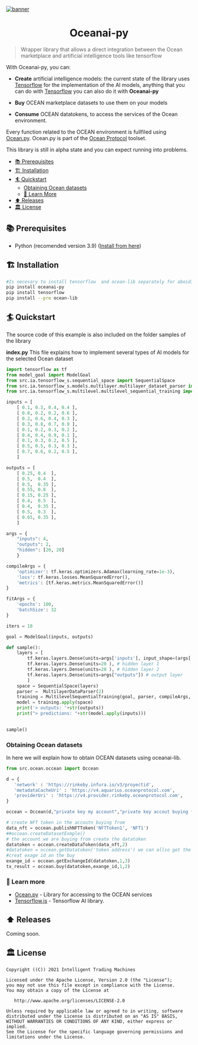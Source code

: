 [![banner](https://media-exp1.licdn.com/dms/image/C561BAQFjPq3pi-mgZQ/company-background_10000/0/1540323628962?e=2159024400&v=beta&t=dELqmM_LCU2nVT1oJiLNqBY-xahFJ40mLOiIcOg5odw)](https://itrmachines.com)

<h1 align="center">Oceanai-py</h1>

> Wrapper library that allows a direct integration between the Ocean marketplace and artificial intelligence tools like tensorflow


With Oceanai-py, you can:

- **Create** artificial intelligence models: the current state of the library uses [Tensorflow](https://pypi.org/project/tensorflow/) for the implementation of the AI models, anything that you can do with [Tensorflow](https://pypi.org/project/tensorflow/)  you can also do it with **Oceanai-py** 


- **Buy** OCEAN marketplace datasets to use them on your models
- **Consume** OCEAN datatokens, to access the services of the Ocean environment.

Every function related to the OCEAN environment is fullfiled using [Ocean.py](https://github.com/oceanprotocol/ocean.py).
Ocean.py is part of the [Ocean Protocol](https://oceanprotocol.com) toolset.


This library is still in alpha state and you can expect running into problems.

- [📚 Prerequisites](#-prerequisites)
- [🏗 Installation](#-installation)
- [🏄 Quickstart](#-quickstart)
  - [Obtaining Ocean datasets](#obtaining-ocean-datasets)
  -  [📖 Learn More](#learn-more)
- [⬆️ Releases](#️-releases)
- [🏛 License](#-license)



## 📚 Prerequisites

- Python (recomended version 3.9) ([Install from here](https://www.python.org/downloads/))

## 🏗 Installation

```bash
#Is necesary to install tensorflow  and ocean-lib separately for aboiding download errors.
pip install oceanai-py
pip install tensorflow
pip install --pre ocean-lib
```

## 🏄 Quickstart
The source code of this example is also included on the folder samples of the library

**index.py**
This file explains how to implement several types of AI models for the selected Ocean dataset

```py
import tensorflow as tf
from model_goal import ModelGoal
from src.ia.tensorflow_s.sequential_space import SequentialSpace
from src.ia.tensorflow_s.models.multilayer.multilayer_dataset_parser import MultilayerDataParser
from src.ia.tensorflow_s.multilevel.multilevel_sequential_training import MultilevelSequentialTraining

inputs = [
    [ 0.1, 0.3, 0.4, 0.4 ],
    [ 0.8, 0.2, 0.2, 0.6 ],
    [ 0.2, 0.6, 0.4, 0.3 ],
    [ 0.3, 0.8, 0.7, 0.9 ],
    [ 0.1, 0.2, 0.3, 0.2 ],
    [ 0.4, 0.4, 0.9, 0.1 ],
    [ 0.1, 0.3, 0.2, 0.5 ],
    [ 0.5, 0.5, 0.3, 0.3 ],
    [ 0.7, 0.6, 0.2, 0.5 ],
    ]

outputs = [
    [ 0.25, 0.4  ],
    [ 0.5,  0.4  ],
    [ 0.5,  0.35 ],
    [ 0.55, 0.8  ],
    [ 0.15, 0.25 ],
    [ 0.4,  0.5  ],
    [ 0.4,  0.35 ],
    [ 0.5,  0.3  ],
    [ 0.65, 0.35 ],
    ]

args = {
    "inputs": 4,
    "outputs": 2,
    "hidden": [20, 20]
    }

compileArgs = {
    'optimizer': tf.keras.optimizers.Adamax(learning_rate=1e-3),
    'loss': tf.keras.losses.MeanSquaredError(),
    'metrics': [tf.keras.metrics.MeanSquaredError()]
}

fitArgs = {
    'epochs': 100,
    'batchSize': 32
}

iters = 10

goal = ModelGoal(inputs, outputs)

def sample():
    layers = [
        tf.keras.layers.Dense(units=args['inputs'], input_shape=(args['inputs'],)), # input layer
        tf.keras.layers.Dense(units=20 ), # hidden layer 1
        tf.keras.layers.Dense(units=20 ), # hidden layer 2
        tf.keras.layers.Dense(units=args["outputs"]) # output layer
        ]
    space = SequentialSpace(layers)
    parser =  MultilayerDataParser(2)
    training = MultilevelSequentialTraining(goal, parser, compileArgs, fitArgs,iters)
    model = training.apply(space)
    print('> outputs: '+str(outputs))
    print("> predictions: "+str(model.apply(inputs)))
    

sample()
```

### Obtaining Ocean datasets

In here we will explain how to obtain OCEAN datasets using oceanai-lib. 

```py
from src.ocean.occean import Occean

d = {
   'network' : 'https://rinkeby.infura.io/v3/proyectid',
   'metadataCacheUri' : 'https://v4.aquarius.oceanprotocol.com',
   'providerUri' : 'https://v4.provider.rinkeby.oceanprotocol.com',
}

occean = Occean(d,"private key my account","private key accout buying from")

# create NFT token in the accoutn buying from
data_nft = occean.publishNFTToken('NFTToken1', 'NFT1')
##occean.createDatasetExmple()
# the account we are buying from create the datatoken 
datatoken = occean.createDataToken(data_nft,2)
#datatoken = occean.getDatatoken('token address') we can allso get the datatoken 
#creat exage id an the buy
exange_id = occean.getExchangeId(datatoken,1,3)
tx_result = occean.buy(datatoken,exange_id,1,2)
```

### 📖 Learn more

- [Ocean.py](https://github.com/oceanprotocol/ocean.py) - Library for accessing to the OCEAN services
- [Tensorflow.js](https://pypi.org/project/tensorflow/) - Tensorflow AI library.

## ⬆️ Releases

Coming soon.


## 🏛 License

```
Copyright ((C)) 2021 Intelligent Trading Machines

Licensed under the Apache License, Version 2.0 (the "License");
you may not use this file except in compliance with the License.
You may obtain a copy of the License at

   http://www.apache.org/licenses/LICENSE-2.0

Unless required by applicable law or agreed to in writing, software
distributed under the License is distributed on an "AS IS" BASIS,
WITHOUT WARRANTIES OR CONDITIONS OF ANY KIND, either express or implied.
See the License for the specific language governing permissions and
limitations under the License.
```
